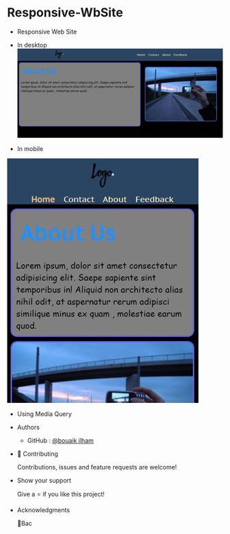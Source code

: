 # Responsive-WbSite
- Responsive Web Site
- In desktop
![Responsive-WbSite](image/image2.jpg)

- In mobile 

![Responsive-WbSite](image/image3.jpg)
- Using
    Media Query
- Authors 
    -  GitHub : [@bouaik ilham](https://github.com/BouaikIlham)
- 🤝 Contributing

    Contributions, issues and feature requests are welcome!
- Show your support

    Give a ⭐️ if you like this project!
- Acknowledgments
 
    📝Bac
